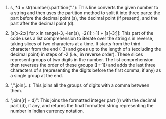 1. s, *d = str(number).partition("."): This line converts the given number to a string and then uses the partition method to split it into three parts: the part before the decimal point (s), the decimal point (if present), and the part after the decimal point (d).

2. [s[x-2:x] for x in range(-3, -len(s), -2)][::-1] + [s[-3:]]: This part of the code uses a list comprehension to iterate over the string s in reverse, taking slices of two characters at a time. It starts from the third character from the end (-3) and goes up to the length of s (excluding the decimal point) in steps of -2 (i.e., in reverse order). These slices represent groups of two digits in the number. The list comprehension then reverses the order of these groups ([::-1]) and adds the last three characters of s (representing the digits before the first comma, if any) as a single group at the end.

3. ",".join(...): This joins all the groups of digits with a comma between them.

4. "join([r] + d)": This joins the formatted integer part (r) with the decimal part (d), if any, and returns the final formatted string representing the number in Indian currency notation.
